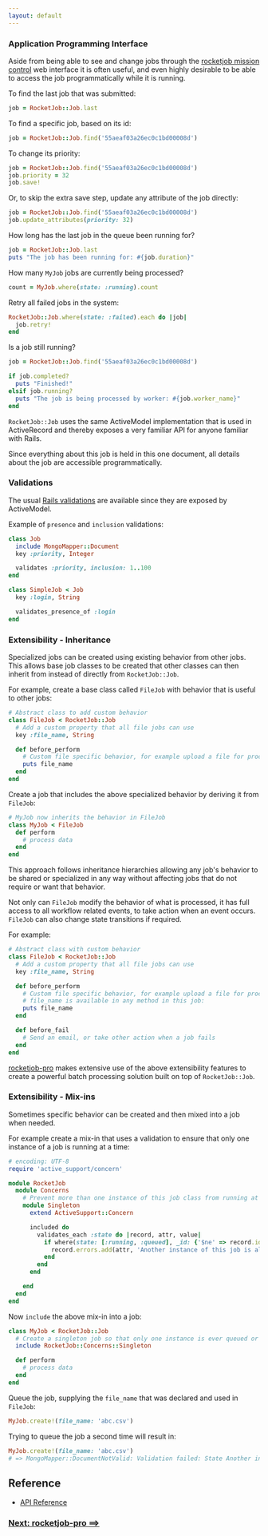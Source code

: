 ```yaml
---
layout: default
---
```


### Application Programming Interface

Aside from being able to see and change jobs through the [rocketjob mission control][1]
web interface it is often useful, and even highly desirable to be able to access
the job programmatically while it is running.

To find the last job that was submitted:

```ruby
job = RocketJob::Job.last
```

To find a specific job, based on its id:

```ruby
job = RocketJob::Job.find('55aeaf03a26ec0c1bd00008d')
```

To change its priority:

```ruby
job = RocketJob::Job.find('55aeaf03a26ec0c1bd00008d')
job.priority = 32
job.save!
```

Or, to skip the extra save step, update any attribute of the job directly:

```ruby
job = RocketJob::Job.find('55aeaf03a26ec0c1bd00008d')
job.update_attributes(priority: 32)
```

How long has the last job in the queue been running for?

```ruby
job = RocketJob::Job.last
puts "The job has been running for: #{job.duration}"
```

How many `MyJob` jobs are currently being processed?

```ruby
count = MyJob.where(state: :running).count
```

Retry all failed jobs in the system:

```ruby
RocketJob::Job.where(state: :failed).each do |job|
  job.retry!
end
```

Is a job still running?

```ruby
job = RocketJob::Job.find('55aeaf03a26ec0c1bd00008d')

if job.completed?
  puts "Finished!"
elsif job.running?
  puts "The job is being processed by worker: #{job.worker_name}"
end
```

`RocketJob::Job` uses the same ActiveModel implementation that is used in ActiveRecord
and thereby exposes a very familiar API for anyone familiar with Rails.

Since everything about this job is held in this one document, all
details about the job are accessible programmatically.

### Validations

The usual [Rails validations](http://guides.rubyonrails.org/active_record_validations.html)
are available since they are exposed by ActiveModel.

Example of `presence` and `inclusion` validations:

```ruby
class Job
  include MongoMapper::Document
  key :priority, Integer

  validates :priority, inclusion: 1..100
end

class SimpleJob < Job
  key :login, String

  validates_presence_of :login
end
```

### Extensibility - Inheritance

Specialized jobs can be created using existing behavior from other jobs. This allows base job classes
to be created that other classes can then inherit from instead of directly from `RocketJob::Job`.

For example, create a base class called `FileJob` with behavior that is useful to other jobs:

```ruby
# Abstract class to add custom behavior
class FileJob < RocketJob::Job
  # Add a custom property that all file jobs can use
  key :file_name, String

  def before_perform
    # Custom file specific behavior, for example upload a file for processing
    puts file_name
  end
end
```

Create a job that includes the above specialized behavior by deriving it from `FileJob`:

```ruby
# MyJob now inherits the behavior in FileJob
class MyJob < FileJob
  def perform
    # process data
  end
end
```

This approach follows inheritance hierarchies allowing any job's behavior to be shared or
specialized in any way without affecting jobs that do not require or want that behavior.

Not only can `FileJob` modify the behavior of what is processed, it has full access to
all workflow related events, to take action when an event occurs. `FileJob` can also
change state transitions if required.

For example:

```ruby
# Abstract class with custom behavior
class FileJob < RocketJob::Job
  # Add a custom property that all file jobs can use
  key :file_name, String

  def before_perform
    # Custom file specific behavior, for example upload a file for processing
    # file_name is available in any method in this job:
    puts file_name
  end

  def before_fail
    # Send an email, or take other action when a job fails
  end
end
```

[rocketjob-pro][4] makes extensive use of the above extensibility features to create a powerful
batch processing solution built on top of `RocketJob::Job`.

### Extensibility - Mix-ins

Sometimes specific behavior can be created and then mixed into a job when needed.

For example create a mix-in that uses a validation to ensure that only one instance
of a job is running at a time:

```ruby
# encoding: UTF-8
require 'active_support/concern'

module RocketJob
  module Concerns
    # Prevent more than one instance of this job class from running at a time
    module Singleton
      extend ActiveSupport::Concern

      included do
        validates_each :state do |record, attr, value|
          if where(state: [:running, :queued], _id: {'$ne' => record.id}).exists?
            record.errors.add(attr, 'Another instance of this job is already queued or running')
          end
        end
      end

    end
  end
end
```

Now `include` the above mix-in into a job:

```ruby
class MyJob < RocketJob::Job
  # Create a singleton job so that only one instance is ever queued or running at a time
  include RocketJob::Concerns::Singleton

  def perform
    # process data
  end
end
```

Queue the job, supplying the `file_name` that was declared and used in `FileJob`:

```ruby
MyJob.create!(file_name: 'abc.csv')
```

Trying to queue the job a second time will result in:

```ruby
MyJob.create!(file_name: 'abc.csv')
# => MongoMapper::DocumentNotValid: Validation failed: State Another instance of this job is already queued or running
```

## Reference

* [API Reference](http://www.rubydoc.info/gems/rocketjob/)

### [Next: rocketjob-pro ==>](pro.html)

[0]: http://rocketjob.io
[1]: https://github.com/rocketjob/rocketjob_mission_control
[4]: http://rocketjob.io/pro

